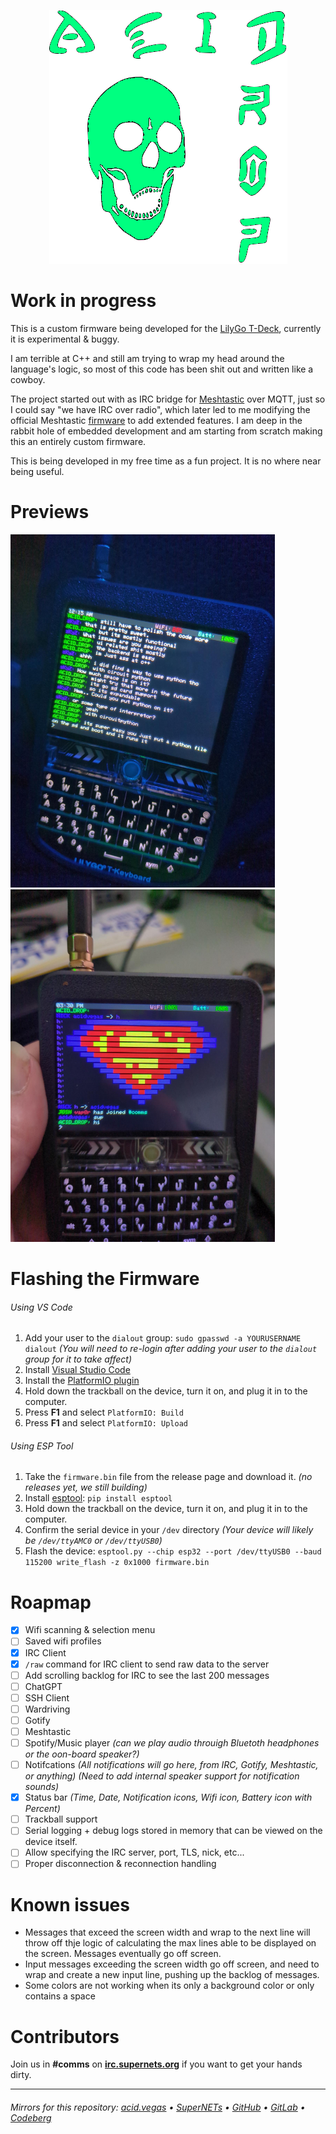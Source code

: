 <p align="center">
  <img src="./.screens/aciddrop2.png" />
</p>


# Work in progress
This is a custom firmware being developed for the [LilyGo T-Deck](https://www.lilygo.cc/products/t-deck), currently it is experimental & buggy.

I am terrible at C++ and still am trying to wrap my head around the language's logic, so most of this code has been shit out and written like a cowboy.

The project started out with as IRC bridge for [Meshtastic](https://meshtastic.org/) over MQTT, just so I could say "we have IRC over radio", which later led to me modifying the official Meshtastic [firmware](https://github.com/meshtastic/firmware) to add extended features. I am deep in the rabbit hole of embedded development and am starting from scratch making this an entirely custom firmware.

This is being developed in my free time as a fun project. It is no where near being useful.

# Previews
![](./.screens/preview1.png) ![](./.screens/preview2.png)

# Flashing the Firmware
###### Using VS Code
1. Add your user to the `dialout` group: `sudo gpasswd -a YOURUSERNAME dialout` *(You will need to re-login after adding your user to the `dialout` group for it to take affect)*
2. Install [Visual Studio Code](https://code.visualstudio.com/)
3. Install the [PlatformIO plugin](https://platformio.org/install/ide?install=vscode)
4. Hold down the trackball on the device, turn it on, and plug it in to the computer.
5. Press **F1** and select `PlatformIO: Build`
6. Press **F1** and select `PlatformIO: Upload`

###### Using ESP Tool
1. Take the `firmware.bin` file from the release page and download it. *(no releases yet, we still building)*
2. Install [esptool](https://pypi.org/project/esptool/): `pip install esptool`
3. Hold down the trackball on the device, turn it on, and plug it in to the computer.
4. Confirm the serial device in your `/dev` directory *(Your device will likely be `/dev/ttyAMC0` or `/dev/ttyUSB0`)*
5. Flash the device: `esptool.py --chip esp32 --port /dev/ttyUSB0 --baud 115200 write_flash -z 0x1000 firmware.bin`

# Roapmap
- [X] Wifi scanning & selection menu
- [ ] Saved wifi profiles
- [X] IRC Client
- [X] `/raw` command for IRC client to send raw data to the server
- [ ] Add scrolling backlog for IRC to see the last 200 messages
- [ ] ChatGPT
- [ ] SSH Client
- [ ] Wardriving
- [ ] Gotify
- [ ] Meshtastic
- [ ] Spotify/Music player *(can we play audio throuigh Bluetoth headphones or the oon-board speaker?)*
- [ ] Notifcations *(All notifications will go here, from IRC, Gotify, Meshtastic, or anything)* *(Need to add internal speaker support for notification sounds)*
- [X] Status bar *(Time, Date, Notification icons, Wifi icon, Battery icon with Percent)*
- [ ] Trackball support
- [ ] Serial logging + debug logs stored in memory that can be viewed on the device itself.
- [ ] Allow specifying the IRC server, port, TLS, nick, etc...
- [ ] Proper disconnection & reconnection handling

# Known issues
- Messages that exceed the screen width and wrap to the next line will throw off thje logic of calculating the max lines able to be displayed on the screen. Messages eventually go off screen.
- Input messages exceeding the screen width go off screen, and need to wrap and create a new input line, pushing up the backlog of messages.
- Some colors are not working when its only a background color or only contains a space


# Contributors
Join us in **#comms** on **[irc.supernets.org](irc://irc.supernets.org)** if you want to get your hands dirty.

___

###### Mirrors for this repository: [acid.vegas](https://git.acid.vegas/acid-drop) • [SuperNETs](https://git.supernets.org/acidvegas/acid-drop) • [GitHub](https://github.com/acidvegas/acid-drop) • [GitLab](https://gitlab.com/acidvegas/acid-drop) • [Codeberg](https://codeberg.org/acidvegas/acid-drop)